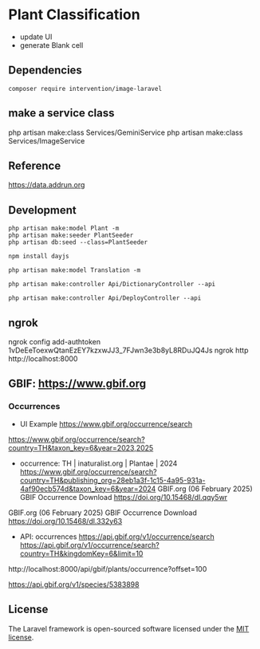 # Plant Classification

- update UI
- generate Blank cell

## Dependencies
```
composer require intervention/image-laravel

```

## make a service class
php artisan make:class Services/GeminiService
php artisan make:class Services/ImageService

## Reference
https://data.addrun.org

## Development
```
php artisan make:model Plant -m
php artisan make:seeder PlantSeeder
php artisan db:seed --class=PlantSeeder

npm install dayjs

php artisan make:model Translation -m

php artisan make:controller Api/DictionaryController --api

php artisan make:controller Api/DeployController --api

```

## ngrok
ngrok config add-authtoken 1vDeEeToexwQtanEzEY7kzxwJJ3_7FJwn3e3b8yL8RDuJQ4Js
ngrok http http://localhost:8000

## GBIF: https://www.gbif.org

### Occurrences

- UI Example
https://www.gbif.org/occurrence/search

https://www.gbif.org/occurrence/search?country=TH&taxon_key=6&year=2023,2025

- occurrence: TH | inaturalist.org | Plantae | 2024
https://www.gbif.org/occurrence/search?country=TH&publishing_org=28eb1a3f-1c15-4a95-931a-4af90ecb574d&taxon_key=6&year=2024
GBIF.org (06 February 2025) GBIF Occurrence Download  https://doi.org/10.15468/dl.qqy5wr

GBIF.org (06 February 2025) GBIF Occurrence Download  https://doi.org/10.15468/dl.332y63

- API: occurrences
https://api.gbif.org/v1/occurrence/search
https://api.gbif.org/v1/occurrence/search?country=TH&kingdomKey=6&limit=10

http://localhost:8000/api/gbif/plants/occurrence?offset=100

https://api.gbif.org/v1/species/5383898


## License

The Laravel framework is open-sourced software licensed under the [MIT license](https://opensource.org/licenses/MIT).
